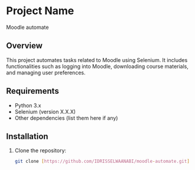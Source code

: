 # Project Name
Moodle automate
## Overview

This project automates tasks related to Moodle using Selenium. It includes functionalities such as logging into Moodle, downloading course materials, and managing user preferences.

## Requirements

- Python 3.x
- Selenium (version X.X.X)
- Other dependencies (list them here if any)

## Installation

1. Clone the repository:

   ```bash
   git clone [https://github.com/IDRISSELWAANABI/moodle-automate.git]
